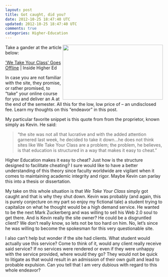 ```yaml
---           
layout: post
title: Got caught, did you?
date: 2012-10-25 18:47:40 UTC
updated: 2012-10-25 18:47:40 UTC
comments: true
categories: Higher-Education
---
```


<img border="0" height="175" align="right" src="http://3.bp.blogspot.com/-H-sPawAMu2E/UGNVUhc3d1I/AAAAAAABCPE/zRx-H2V283s/s320/We+Take+Your+Class+-+Offline.png" width="320" />Take a gander at the article below:

['We Take Your Class' Goes Offline](http://www.insidehighered.com/quicktakes/2012/09/26/we-take-your-class-goes-offline) | Inside Higher Ed

In case you are not familiar with the site, they promise, or rather promised, to “take” your online course for you and deliver an A at the end of the semester. All this for the low, low price of – an undisclosed fee. Learn my thoughts on this “endeavor” in this post.
<!--more-->

My particular favorite snippet is this quote from from the proprietor, known simply as Kevin. He said:

>“the site was not all that lucrative and with the added attention garnered last week, he decided to take it down…he does not think sites like We Take Your Class are a problem; the problem, he believes, is that education is structured in a way that makes it easy to cheat.”

Higher Education makes it easy to cheat? Just how is the structure designed to facilitate cheating? I sure would like to have a better understanding of this theory since faculty worldwide are vigilant when it comes to maintaining academic integrity and rigor. Maybe Kevin can parlay this into a thesis or dissertation.

My take on this whole situation is that *We Take Your Class* simply got caught and that is why they shut down. Kevin was probably (and again, this is purely conjecture on my part so enjoy my fictional tale) a student trying to capitalize on what he thought would be a high demand service. He wanted to be the next Mark Zuckerberg and was willing to sell his Web 2.0 soul to get there. And is Kevin really the site owner? He could be a disgruntled client? We don’t really know, so lets not be too hard on him. No, let’s since he was willing to become the spokesman for this very questionable site.

I also can’t help but wonder if the site had clients. What student would actually use this service? Come to think of it, would any client really receive said service? If no services were rendered or even if they were unhappy with the service provided, where would they go? They would not be quick to litigate as that would result in an admission of their own guilt and lead to probable expulsion.  Can you tell that I am very dubious with regard to this whole endeavor?
